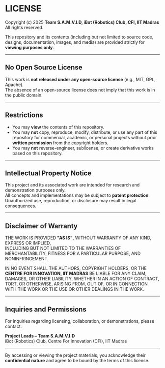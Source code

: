 # LICENSE

Copyright (c) 2025 **Team S.A.M.V.I.D, iBot (Robotics) Club, CFI, IIT Madras**  
All rights reserved.  

This repository and its contents (including but not limited to source code, designs, documentation, images, and media) are provided strictly for **viewing purposes only**.

---

## No Open Source License
This work is **not released under any open-source license** (e.g., MIT, GPL, Apache).  
The absence of an open-source license does not imply that this work is in the public domain.

---

## Restrictions
- You may **view** the contents of this repository.  
- You may **not** copy, reproduce, modify, distribute, or use any part of this repository for commercial, academic, or personal projects without prior **written permission** from the copyright holders.  
- You may **not** reverse-engineer, sublicense, or create derivative works based on this repository.  

---

## Intellectual Property Notice
This project and its associated work are intended for research and demonstration purposes only.  
All concepts and implementations may be subject to **patent protection**.  
Unauthorized use, reproduction, or disclosure may result in legal consequences.

---

## Disclaimer of Warranty
THE WORK IS PROVIDED **"AS IS"**, WITHOUT WARRANTY OF ANY KIND, EXPRESS OR IMPLIED,  
INCLUDING BUT NOT LIMITED TO THE WARRANTIES OF MERCHANTABILITY, FITNESS FOR A PARTICULAR PURPOSE, AND NONINFRINGEMENT.  

IN NO EVENT SHALL THE AUTHORS, COPYRIGHT HOLDERS, OR THE **CENTRE FOR INNOVATION, IIT MADRAS** BE LIABLE FOR ANY CLAIM, DAMAGES, OR OTHER LIABILITY, WHETHER IN AN ACTION OF CONTRACT, TORT, OR OTHERWISE, ARISING FROM, OUT OF, OR IN CONNECTION WITH THE WORK OR THE USE OR OTHER DEALINGS IN THE WORK.

---

## Inquiries and Permissions
For inquiries regarding licensing, collaboration, or demonstrations, please contact:

**Project Leads – Team S.A.M.V.I.D**  
iBot (Robotics) Club, Centre For Innovation (CFI), IIT Madras  

---

By accessing or viewing the project materials, you acknowledge their **confidential nature** and agree to be bound by the terms of this license.
